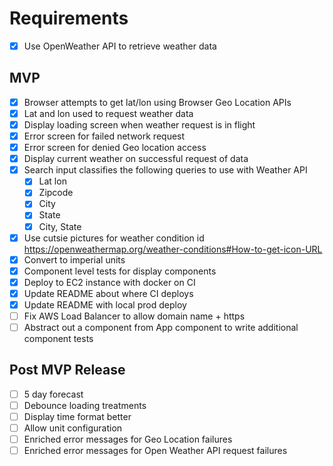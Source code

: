 # Requirements

- [x] Use OpenWeather API to retrieve weather data

## MVP

- [x] Browser attempts to get lat/lon using Browser Geo Location APIs
- [x] Lat and lon used to request weather data
- [x] Display loading screen when weather request is in flight
- [x] Error screen for failed network request
- [x] Error screen for denied Geo location access
- [x] Display current weather on successful request of data
- [x] Search input classifies the following queries to use with Weather API
  - [x] Lat lon
  - [x] Zipcode
  - [x] City
  - [x] State
  - [x] City, State
- [x] Use cutsie pictures for weather condition id https://openweathermap.org/weather-conditions#How-to-get-icon-URL
- [x] Convert to imperial units
- [x] Component level tests for display components
- [x] Deploy to EC2 instance with docker on CI
- [x] Update README about where CI deploys
- [x] Update README with local prod deploy
- [ ] Fix AWS Load Balancer to allow domain name + https
- [ ] Abstract out a component from App component to write additional component tests

## Post MVP Release

- [ ] 5 day forecast
- [ ] Debounce loading treatments
- [ ] Display time format better
- [ ] Allow unit configuration
- [ ] Enriched error messages for Geo Location failures
- [ ] Enriched error messages for Open Weather API request failures
